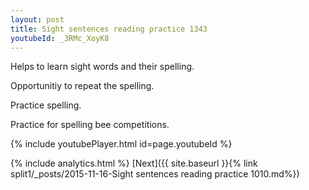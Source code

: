 ```yaml
---
layout: post
title: Sight sentences reading practice 1343
youtubeId: _3RMc_XoyK8
---
```

 
 
Helps to learn sight words and their spelling.

Opportunitiy to repeat the spelling. 

Practice spelling. 
 
Practice for spelling bee competitions. 
 
{% include youtubePlayer.html id=page.youtubeId %}
 
 
{% include analytics.html %} 
[Next]({{ site.baseurl }}{% link  split1/_posts/2015-11-16-Sight sentences reading practice 1010.md%})
 
